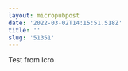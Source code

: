 ```yaml
---
layout: micropubpost
date: '2022-03-02T14:15:51.518Z'
title: ''
slug: '51351'
---
```

Test from Icro
